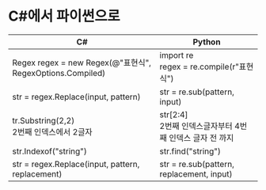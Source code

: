 # C#에서 파이썬으로

|C#|Python|
|---|---|
|Regex regex = new Regex(@"표현식", RegexOptions.Compiled)|import re<br>regex = re.compile(r"표현식")|
|str = regex.Replace(input, pattern)|str = re.sub(pattern, input)|
|tr.Substring(2,2)<br>2번째 인덱스에서 2글자|str[2:4]<br>2번째 인덱스글자부터 4번째 인덱스 글자 전 까지|
|str.Indexof("string")|str.find("string")|
|str = regex.Replace(input, pattern, replacement)|str = re.sub(pattern, replacement, input)|
